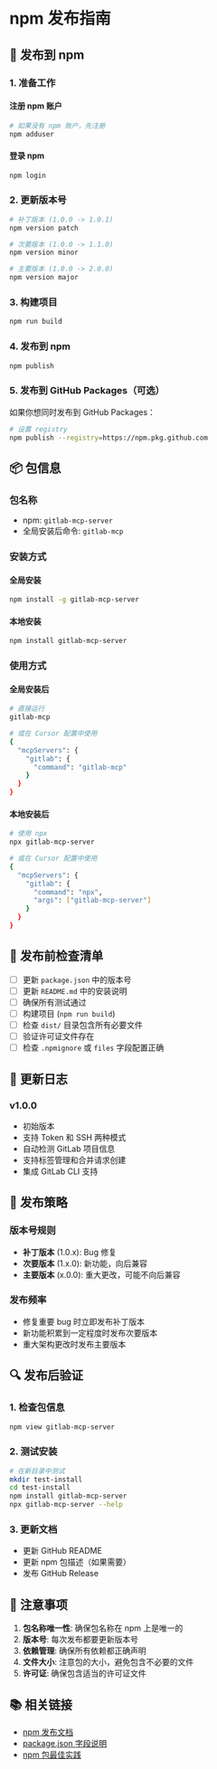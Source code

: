 # npm 发布指南

## 🚀 发布到 npm

### 1. 准备工作

#### 注册 npm 账户
```bash
# 如果没有 npm 账户，先注册
npm adduser
```

#### 登录 npm
```bash
npm login
```

### 2. 更新版本号

```bash
# 补丁版本 (1.0.0 -> 1.0.1)
npm version patch

# 次要版本 (1.0.0 -> 1.1.0)
npm version minor

# 主要版本 (1.0.0 -> 2.0.0)
npm version major
```

### 3. 构建项目

```bash
npm run build
```

### 4. 发布到 npm

```bash
npm publish
```

### 5. 发布到 GitHub Packages（可选）

如果你想同时发布到 GitHub Packages：

```bash
# 设置 registry
npm publish --registry=https://npm.pkg.github.com
```

## 📦 包信息

### 包名称
- npm: `gitlab-mcp-server`
- 全局安装后命令: `gitlab-mcp`

### 安装方式

#### 全局安装
```bash
npm install -g gitlab-mcp-server
```

#### 本地安装
```bash
npm install gitlab-mcp-server
```

### 使用方式

#### 全局安装后
```bash
# 直接运行
gitlab-mcp

# 或在 Cursor 配置中使用
{
  "mcpServers": {
    "gitlab": {
      "command": "gitlab-mcp"
    }
  }
}
```

#### 本地安装后
```bash
# 使用 npx
npx gitlab-mcp-server

# 或在 Cursor 配置中使用
{
  "mcpServers": {
    "gitlab": {
      "command": "npx",
      "args": ["gitlab-mcp-server"]
    }
  }
}
```

## 🔧 发布前检查清单

- [ ] 更新 `package.json` 中的版本号
- [ ] 更新 `README.md` 中的安装说明
- [ ] 确保所有测试通过
- [ ] 构建项目 (`npm run build`)
- [ ] 检查 `dist/` 目录包含所有必要文件
- [ ] 验证许可证文件存在
- [ ] 检查 `.npmignore` 或 `files` 字段配置正确

## 📝 更新日志

### v1.0.0
- 初始版本
- 支持 Token 和 SSH 两种模式
- 自动检测 GitLab 项目信息
- 支持标签管理和合并请求创建
- 集成 GitLab CLI 支持

## 🎯 发布策略

### 版本号规则
- **补丁版本** (1.0.x): Bug 修复
- **次要版本** (1.x.0): 新功能，向后兼容
- **主要版本** (x.0.0): 重大更改，可能不向后兼容

### 发布频率
- 修复重要 bug 时立即发布补丁版本
- 新功能积累到一定程度时发布次要版本
- 重大架构更改时发布主要版本

## 🔍 发布后验证

### 1. 检查包信息
```bash
npm view gitlab-mcp-server
```

### 2. 测试安装
```bash
# 在新目录中测试
mkdir test-install
cd test-install
npm install gitlab-mcp-server
npx gitlab-mcp-server --help
```

### 3. 更新文档
- 更新 GitHub README
- 更新 npm 包描述（如果需要）
- 发布 GitHub Release

## 🚨 注意事项

1. **包名称唯一性**: 确保包名称在 npm 上是唯一的
2. **版本号**: 每次发布都要更新版本号
3. **依赖管理**: 确保所有依赖都正确声明
4. **文件大小**: 注意包的大小，避免包含不必要的文件
5. **许可证**: 确保包含适当的许可证文件

## 📚 相关链接

- [npm 发布文档](https://docs.npmjs.com/cli/v8/commands/npm-publish)
- [package.json 字段说明](https://docs.npmjs.com/cli/v8/configuring-npm/package-json)
- [npm 包最佳实践](https://docs.npmjs.com/packages-and-modules/contributing-packages-to-the-registry) 